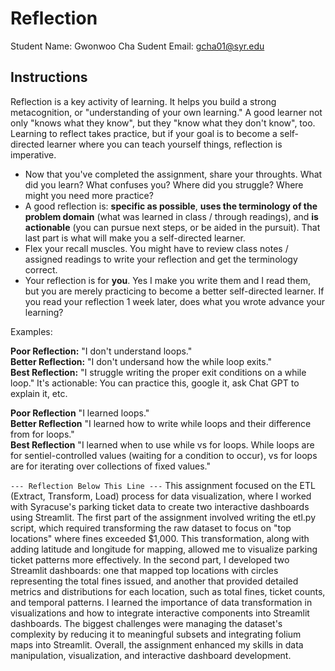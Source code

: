 # Reflection

Student Name:  Gwonwoo Cha
Sudent Email:  gcha01@syr.edu

## Instructions

Reflection is a key activity of learning. It helps you build a strong metacognition, or "understanding of your own learning." A good learner not only "knows what they know", but they "know what they don't know", too. Learning to reflect takes practice, but if your goal is to become a self-directed learner where you can teach yourself things, reflection is imperative.

- Now that you've completed the assignment, share your throughts. What did you learn? What confuses you? Where did you struggle? Where might you need more practice?
- A good reflection is: **specific as possible**,  **uses the terminology of the problem domain** (what was learned in class / through readings), and **is actionable** (you can pursue next steps, or be aided in the pursuit). That last part is what will make you a self-directed learner.
- Flex your recall muscles. You might have to review class notes / assigned readings to write your reflection and get the terminology correct.
- Your reflection is for **you**. Yes I make you write them and I read them, but you are merely practicing to become a better self-directed learner. If you read your reflection 1 week later, does what you wrote advance your learning?

Examples:

**Poor Reflection:**  "I don't understand loops."   
**Better Reflection:** "I don't undersand how the while loop exits."   
**Best Reflection:** "I struggle writing the proper exit conditions on a while loop." It's actionable: You can practice this, google it, ask Chat GPT to explain it, etc. 

**Poor Reflection** "I learned loops."   
**Better Reflection** "I learned how to write while loops and their difference from for loops."   
**Best Reflection** "I learned when to use while vs for loops. While loops are for sentiel-controlled values (waiting for a condition to occur), vs for loops are for iterating over collections of fixed values."

`--- Reflection Below This Line ---`
This assignment focused on the ETL (Extract, Transform, Load) process for data visualization, where I worked with Syracuse's parking ticket data to create two interactive dashboards using Streamlit. The first part of the assignment involved writing the etl.py script, which required transforming the raw dataset to focus on "top locations" where fines exceeded $1,000. This transformation, along with adding latitude and longitude for mapping, allowed me to visualize parking ticket patterns more effectively. In the second part, I developed two Streamlit dashboards: one that mapped top locations with circles representing the total fines issued, and another that provided detailed metrics and distributions for each location, such as total fines, ticket counts, and temporal patterns. I learned the importance of data transformation in visualizations and how to integrate interactive components into Streamlit dashboards. The biggest challenges were managing the dataset's complexity by reducing it to meaningful subsets and integrating folium maps into Streamlit. Overall, the assignment enhanced my skills in data manipulation, visualization, and interactive dashboard development.